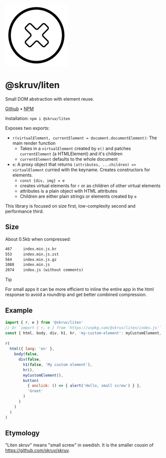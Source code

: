 ![skruv](./icon.svg)

# @skruv/liten

Small DOM abstraction with element reuse.

[Github](https://github.com/skruv/liten) • [NPM](https://www.npmjs.com/package/@skruv/liten)

Installation: `npm i @skruv/liten`

Exposes two exports:

- `r(virtualElement, currentElement = document.documentElement)`: The main render function
  - Takes in a `virtualElement` created by `e()` and patches `currentElement` (a HTMLElement) and it's children
  - `currentElement` defaults to the whole document
- `e`: A proxy object that returns `(attributes, ...children) => virtualElement` curried with the keyname. Creates constructors for elements.
  - `const {div, img} = e`
  - creates virtual elements for `r` or as children of other virtual elements
  - attributes is a plain object with HTML attributes
  - Children are either plain strings or elements created by `e`

This library is focused on size first, low-complexity second and performance third.

## Size

About 0.5kb when compressed:

```txt
467     index.min.js.br
553     index.min.js.zst
564     index.min.js.gz
1088    index.min.js
2074    index.js (without comments)
```

> [!TIP]
> For small apps it can be more efficient to inline the entire app in the html response to avoid a roundtrip and get better combined compression.

## Example

```js
import { r, e } from '@skruv/liten'
// Or `import { r, e } from 'https://unpkg.com/@skruv/liten/index.js'` if you don't want to install
const { html, body, div, h1, hr, 'my-custom-element': myCustomElement, button } = e

r(
  html({ lang: 'en' },
    body(false,
      div(false,
        h1(false, 'My custom element'),
        hr(),
        myCustomElement(),
        button(
          { onclick: () => { alert('Hello, small screw') } },
          'Greet'
        )
      )
    )
  )
)
```

## Etymology

"Liten skruv" means "small screw" in swedish. It is the smaller cousin of <https://github.com/skruv/skruv>.
